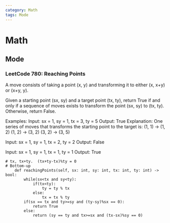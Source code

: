 ```yaml
---
category: Math
tags: Mode
---
```

# Math
## Mode
### LeetCode 780: Reaching Points
A move consists of taking a point (x, y) and transforming it to either (x, x+y) or (x+y, y).

Given a starting point (sx, sy) and a target point (tx, ty), return True if and only if a sequence of moves exists to transform the point (sx, sy) to (tx, ty). Otherwise, return False.

Examples:
Input: sx = 1, sy = 1, tx = 3, ty = 5
Output: True
Explanation:
One series of moves that transforms the starting point to the target is:
(1, 1) -> (1, 2)
(1, 2) -> (3, 2)
(3, 2) -> (3, 5)

Input: sx = 1, sy = 1, tx = 2, ty = 2
Output: False

Input: sx = 1, sy = 1, tx = 1, ty = 1
Output: True

```
# tx, tx+ty.  (tx+ty-tx)%ty = 0
# Bottom-up
    def reachingPoints(self, sx: int, sy: int, tx: int, ty: int) -> bool:
        while(sx<tx and sy<ty):
            if(tx<ty):
                ty = ty % tx
            else:
                tx = tx % ty
        if(sx == tx and ty>=sy and (ty-sy)%sx == 0):
            return True
        else:
            return (sy == ty and tx>=sx and (tx-sx)%sy == 0)
```
